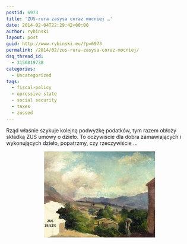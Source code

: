```yaml
---
postid: 6973
title: 'ZUS-rura zasysa coraz mocniej …'
date: 2014-02-04T22:29:42+00:00
author: rybinski
layout: post
guid: http://www.rybinski.eu/?p=6973
permalink: /2014/02/zus-rura-zasysa-coraz-mocniej/
dsq_thread_id:
  - 3150819738
categories:
  - Uncategorized
tags:
  - fiscal-policy
  - opressive state
  - social security
  - taxes
  - zussed
---
```

Rząd właśnie szykuje kolejną podwyżkę podatków, tym razem obłoży składką ZUS umowy o dzieło. To oczywiście dla dobra zamawiających i wykonujących dzieło, popatrzmy, czy rzeczywiście …

<p style="text-align: center;">
  <a href="/uploads/2014/02/ZUS_o_dzielo.jpg"><img class="size-medium wp-image-6974 aligncenter" title="ZUS_o_dzielo" src="/uploads/2014/02/ZUS_o_dzielo-300x232.jpg" alt="" width="300" height="232" /></a>
</p>

 
